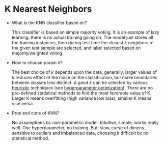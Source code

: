 # K Nearest Neighbors

- What is the KNN classifier based on?
    
    This classifier is based on simple majority voting. It is an example of lazy learning: there is no actual training going on. The model just stores all the training instances, then during test time the closest $k$ neighbors of the given test sample are selected, and label selected based on majority/weighted voting.
    
- How to choose param k?
    
    The best choice of *k* depends upon the data; generally, larger values of *k* reduces effect of the noise on the classification, but make boundaries between classes less distinct. A good *k* can be selected by various [heuristic](https://en.wikipedia.org/wiki/Heuristic_(computer_science)) techniques (see [hyperparameter optimization](https://en.wikipedia.org/wiki/Hyperparameter_optimization)). There are no pre-defined statistical methods to find the most favorable value of K. Larger K means overfitting (high variance low bias), smaller K means vice versa.
    
- Pros and cons of KNN?
    
    No assumptions bc non-parametric model. Intuitive, simple, works really well. One hyperparameter, no training. But: slow, curse of dimens., sensitive to outliers and imbalanced data, choosing k difficult bc no statistical method.